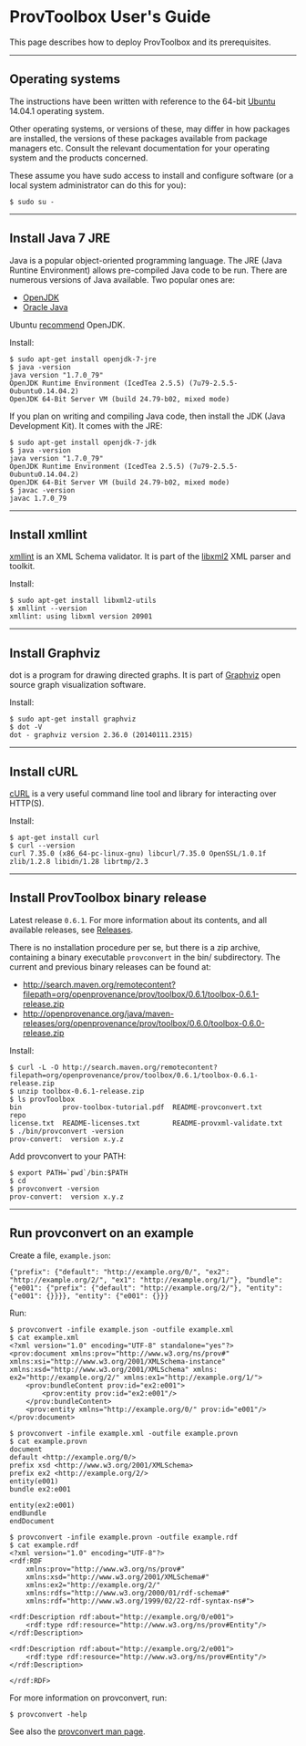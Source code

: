 # ProvToolbox User's Guide

This page describes how to deploy ProvToolbox and its prerequisites.

---

## Operating systems

The instructions have been written with reference to the 64-bit [Ubuntu](http://www.ubuntu.com/) 14.04.1 operating system.

Other operating systems, or versions of these, may differ in how packages are installed, the versions of these packages available from package managers etc. Consult the relevant documentation for your operating system and the products concerned.

These assume you have sudo access to install and configure software (or a local system administrator can do this for you):

    $ sudo su -

---

## Install Java 7 JRE

Java is a popular object-oriented programming language. The JRE (Java Runtine Environment) allows pre-compiled Java code to be run. There are numerous versions of Java available. Two popular ones are:

* [OpenJDK](http://openjdk.java.net/)
* [Oracle Java](https://www.java.com/en/)

Ubuntu [recommend](https://help.ubuntu.com/community/Java) OpenJDK.

Install:

    $ sudo apt-get install openjdk-7-jre
    $ java -version
    java version "1.7.0_79"
    OpenJDK Runtime Environment (IcedTea 2.5.5) (7u79-2.5.5-0ubuntu0.14.04.2)
    OpenJDK 64-Bit Server VM (build 24.79-b02, mixed mode)

If you plan on writing and compiling Java code, then install the JDK (Java Development Kit). It comes with the JRE:

    $ sudo apt-get install openjdk-7-jdk
    $ java -version
    java version "1.7.0_79"
    OpenJDK Runtime Environment (IcedTea 2.5.5) (7u79-2.5.5-0ubuntu0.14.04.2)
    OpenJDK 64-Bit Server VM (build 24.79-b02, mixed mode)
    $ javac -version
    javac 1.7.0_79

---

## Install xmllint

[xmllint](http://xmlsoft.org/xmllint.html) is an XML Schema validator. It is part of the [libxml2](http://xmlsoft.org/) XML parser and toolkit.

Install:

    $ sudo apt-get install libxml2-utils
    $ xmllint --version
    xmllint: using libxml version 20901

---

## Install Graphviz

dot is a program for drawing directed graphs. It is part of [Graphviz](http://www.graphviz.org/) open source graph visualization software. 

Install:

    $ sudo apt-get install graphviz
    $ dot -V
    dot - graphviz version 2.36.0 (20140111.2315)

---

## Install cURL

[cURL](http://curl.haxx.se/) is a very useful command line tool and library for interacting over HTTP(S).

Install:

    $ apt-get install curl
    $ curl --version
    curl 7.35.0 (x86_64-pc-linux-gnu) libcurl/7.35.0 OpenSSL/1.0.1f zlib/1.2.8 libidn/1.28 librtmp/2.3

---

## Install ProvToolbox binary release

Latest release `0.6.1`. For more information about its contents, and all available releases, see [Releases](https://github.com/lucmoreau/ProvToolbox/wiki/Releases).

There is no installation procedure per se, but there is a zip archive, containing a binary executable `provconvert` in the bin/ subdirectory. The current and previous binary releases can be found at:

* http://search.maven.org/remotecontent?filepath=org/openprovenance/prov/toolbox/0.6.1/toolbox-0.6.1-release.zip
* http://openprovenance.org/java/maven-releases/org/openprovenance/prov/toolbox/0.6.0/toolbox-0.6.0-release.zip

Install:

    $ curl -L -O http://search.maven.org/remotecontent?filepath=org/openprovenance/prov/toolbox/0.6.1/toolbox-0.6.1-release.zip
    $ unzip toolbox-0.6.1-release.zip
    $ ls provToolbox
    bin          prov-toolbox-tutorial.pdf  README-provconvert.txt       repo
    license.txt  README-licenses.txt        README-provxml-validate.txt
    $ ./bin/provconvert -version
    prov-convert:  version x.y.z

Add provconvert to your PATH:

    $ export PATH=`pwd`/bin:$PATH
    $ cd
    $ provconvert -version
    prov-convert:  version x.y.z

---

## Run provconvert on an example

Create a file, `example.json`:

    {"prefix": {"default": "http://example.org/0/", "ex2": "http://example.org/2/", "ex1": "http://example.org/1/"}, "bundle": {"e001": {"prefix": {"default": "http://example.org/2/"}, "entity": {"e001": {}}}}, "entity": {"e001": {}}}

Run:

    $ provconvert -infile example.json -outfile example.xml
    $ cat example.xml
    <?xml version="1.0" encoding="UTF-8" standalone="yes"?>
    <prov:document xmlns:prov="http://www.w3.org/ns/prov#" xmlns:xsi="http://www.w3.org/2001/XMLSchema-instance" xmlns:xsd="http://www.w3.org/2001/XMLSchema" xmlns:
    ex2="http://example.org/2/" xmlns:ex1="http://example.org/1/">
        <prov:bundleContent prov:id="ex2:e001">
            <prov:entity prov:id="ex2:e001"/>
        </prov:bundleContent>
        <prov:entity xmlns="http://example.org/0/" prov:id="e001"/>
    </prov:document>

    $ provconvert -infile example.xml -outfile example.provn
    $ cat example.provn
    document
    default <http://example.org/0/>
    prefix xsd <http://www.w3.org/2001/XMLSchema>
    prefix ex2 <http://example.org/2/>
    entity(e001)
    bundle ex2:e001

    entity(ex2:e001)
    endBundle
    endDocument
    
    $ provconvert -infile example.provn -outfile example.rdf
    $ cat example.rdf
    <?xml version="1.0" encoding="UTF-8"?>
    <rdf:RDF
    	xmlns:prov="http://www.w3.org/ns/prov#"
    	xmlns:xsd="http://www.w3.org/2001/XMLSchema#"
	    xmlns:ex2="http://example.org/2/"
	    xmlns:rdfs="http://www.w3.org/2000/01/rdf-schema#"
	    xmlns:rdf="http://www.w3.org/1999/02/22-rdf-syntax-ns#">

    <rdf:Description rdf:about="http://example.org/0/e001">
    	<rdf:type rdf:resource="http://www.w3.org/ns/prov#Entity"/>
    </rdf:Description>

    <rdf:Description rdf:about="http://example.org/2/e001">
	    <rdf:type rdf:resource="http://www.w3.org/ns/prov#Entity"/>
    </rdf:Description>

    </rdf:RDF>

For more information on provconvert, run:

    $ provconvert -help

See also the [provconvert man page](./manpage.md).

